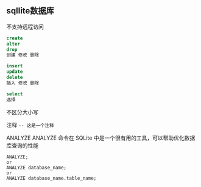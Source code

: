 
## sqllite数据库

不支持远程访问

```sql
create
alter
drop
创建 修改 删除

insert
update
delete
插入 修改 删除

select
选择
```

不区分大小写

注释 
`-- 这是一个注释`


ANALYZE
ANALYZE 命令在 SQLite 中是一个很有用的工具，可以帮助优化数据库查询的性能
```
ANALYZE;
or
ANALYZE database_name;
or
ANALYZE database_name.table_name;

```



